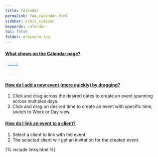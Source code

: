 ```yaml
---
title: Calendar
permalink: faq.calendar.html
sidebar: orbis_sidebar
keywords: calendar
toc: false
folder: orbiscrm.faq
---
```


<div class="panel-group" id="accordion">
    <div class="panel panel-default">
        <div class="panel-heading">
            <h4 class="panel-title">
                <a class="noCrossRef accordion-toggle" data-toggle="collapse" data-parent="#accordion" href="#what-shows-on-the-calendar-page">
                    What shows on the Calendar page?
                </a>
            </h4>
        </div>
        <div id="what-shows-on-the-calendar-page" class="panel-collapse collapse noCrossRef">
            <div class="panel-body">
                <img src="/images/calender.png" alt="Calendar" height="42" width="42"><br>            
            </div>
        </div>
    </div>
    <!-- /.panel -->
    <div class="panel panel-default">
        <div class="panel-heading">
            <h4 class="panel-title">
                <a class="noCrossRef accordion-toggle" data-toggle="collapse" data-parent="#accordion" href="#how-do-i-add-a-new-event-more-quickly-by-dragging">
                    How do I add a new event (more quickly) by dragging?
                </a>
            </h4>
        </div>
        <div id="how-do-i-add-a-new-event-more-quickly-by-dragging" class="panel-collapse collapse noCrossRef">
            <div class="panel-body">
                <ol>
                    <li>Click and drag across the desired dates to create an event spanning across multiples days.</li>
                    <li>Click and drag on desired time to create an event with specific time, switch to Week or Day view.</li>
                </ol>
            </div>
        </div>
    </div>
    <!-- /.panel -->
    <div class="panel panel-default">
        <div class="panel-heading">
            <h4 class="panel-title">
                <a class="noCrossRef accordion-toggle" data-toggle="collapse" data-parent="#accordion" href="#how-do-i-link-an-event-to-a-client">
                How do I link an event to a client?
                </a>
            </h4>
        </div>
        <div id="how-do-i-link-an-event-to-a-client" class="panel-collapse collapse noCrossRef">
            <div class="panel-body">
                <ol>
                    <li>Select a client to link with the event.</li>
                    <li>The selected client will get an invitation for the created event.</li>
                </ol>
            </div>
        </div>
    </div>
    <!-- /.panel -->
</div>
<!-- /.panel-group -->

{% include links.html %}
